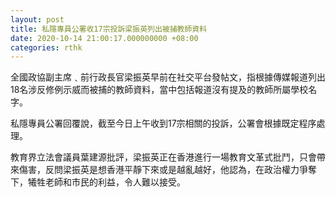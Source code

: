 ```yaml
---
layout: post
title: 私隱專員公署收17宗投訴梁振英列出被捕教師資料
date: 2020-10-14 21:00:17.000000000 +08:00
categories: rthk
---
```


全國政協副主席﹑前行政長官梁振英早前在社交平台發帖文，指根據傳媒報道列出18名涉反修例示威而被捕的教師資料，當中包括報道沒有提及的教師所屬學校名字。

私隱專員公署回覆說，截至今日上午收到17宗相關的投訴，公署會根據既定程序處理。

教育界立法會議員葉建源批評，梁振英正在香港進行一場教育文革式批鬥，只會帶來傷害，反問梁振英是想香港平靜下來或是越亂越好，他認為，在政治權力爭奪下，犧牲老師和市民的利益，令人難以接受。
